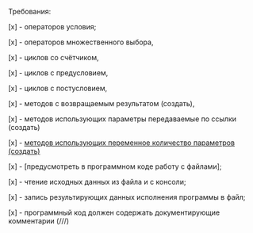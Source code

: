 Требования:

[x] - операторов условия;

[x] - операторов множественного выбора,

[x] - циклов со счётчиком,

[x] - циклов с предусловием,

[x] - циклов с постусловием,

[x] - методов с возвращаемым результатом (создать),

[x] - методов использующих параметры передаваемые по ссылки (создать)

[x] - [методов использующих переменное количество параметров (создать)](/SPM/PasswordGenerator.cs:)

[x] - [предусмотреть в программном коде работу с файлами];

[x] - чтение исходных данных из файла и с консоли;

[x] - запись результирующих данных исполнения программы в файл;

[x] - программный код должен содержать документирующие комментарии (///) 
